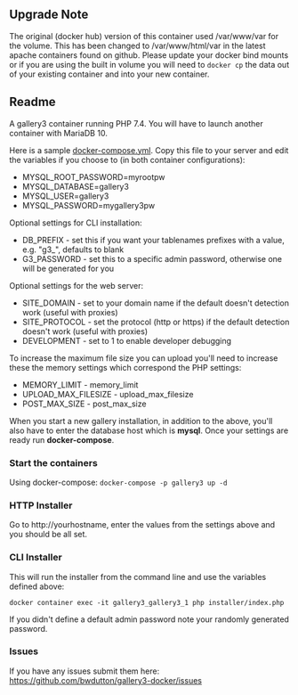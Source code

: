 ## Upgrade Note

The original (docker hub) version of this container used /var/www/var for the volume. This has been changed to /var/www/html/var in the latest apache containers found on github. Please update your docker bind mounts or if you are using the built in volume you will need to `docker cp` the data out of your existing container and into your new container.

## Readme

A gallery3 container running PHP 7.4. You will have to launch another container with MariaDB 10.

Here is a sample [docker-compose.yml](https://github.com/bwdutton/gallery3-docker/blob/master/docker-compose.yml). Copy this file to your server and edit the variables if you choose to (in both container configurations):
* MYSQL_ROOT_PASSWORD=myrootpw
* MYSQL_DATABASE=gallery3
* MYSQL_USER=gallery3
* MYSQL_PASSWORD=mygallery3pw

Optional settings for CLI installation:
* DB_PREFIX - set this if you want your tablenames prefixes with a value, e.g. "g3_", defaults to blank
* G3_PASSWORD - set this to a specific admin password, otherwise one will be generated for you

Optional settings for the web server:
* SITE_DOMAIN - set to your domain name if the default doesn't detection work (useful with proxies)
* SITE_PROTOCOL - set the protocol (http or https) if the default detection doesn't work (useful with proxies)
* DEVELOPMENT - set to 1 to enable developer debugging

To increase the maximum file size you can upload you'll need to increase these the memory settings which correspond the PHP settings:
* MEMORY_LIMIT - memory_limit
* UPLOAD_MAX_FILESIZE - upload_max_filesize
* POST_MAX_SIZE - post_max_size

When you start a new gallery installation, in addition to the above, you'll also have to enter the database host which is **mysql**. Once your settings are ready run __docker-compose__.

### Start the containers

Using docker-compose: `docker-compose -p gallery3 up -d`

### HTTP Installer

Go to http://yourhostname, enter the values from the settings above and you should be all set.

### CLI Installer

This will run the installer from the command line and use the variables defined above:

`docker container exec -it gallery3_gallery3_1 php installer/index.php`

If you didn't define a default admin password note your randomly generated password.

### Issues

If you have any issues submit them here: https://github.com/bwdutton/gallery3-docker/issues
